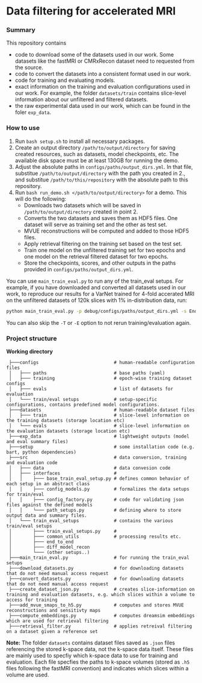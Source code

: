 # Data filtering for accelerated MRI
### Summary
This repository contains
- code to download some of the datasets used in our work. Some datasets like the fastMRI or CMRxRecon dataset need to requested from the source.
- code to convert the datasets into a consistent format used in our work.
- code for training and evaluating models.
- exact information on the training and evaluation configurations used in our work. For example, the folder `datasets/train` contains slice-level information about our unfiltered and filtered datasets.
- the raw experimental data used in our work, which can be found in the foler `exp_data`.

### How to use
1. Run `bash setup.sh` to install all necessary packages.
2. Create an output directory `/path/to/output/directory` for saving created resources, such as datasets, model checkpoints, etc. The available disk space must be at least 130GB for running the demo.
3. Adjust the absolute paths in `configs/paths/output_dirs.yml`. In that file, substitue `/path/to/output/directory` with the path you created in 2., and substitue `/path/to/this/repository` with the absolute path to this repository.
4. Run `bash run_demo.sh </path/to/output/directory>` for a demo. This will do the following:
    - Downloads two datasets which will be saved in `/path/to/output/directory` created in point 2. 
    - Converts the two datasets and saves them as HDF5 files. One dataset will serve as training set and the other as test set.
    - MVUE reconstructions will be computed and added to those HDF5 files.
    - Apply retrieval filtering on the training set based on the test set.
    - Train one model on the unfiltered training set for two epochs and one model on the retrieval filtered dataset for two epochs.
    - Store the checkpoints, scores, and other outputs in the paths provided in `configs/paths/output_dirs.yml`.


You can use `main_train_eval.py` to run any of the train_eval setups. For example, if you have downloaded and converted all datasets used in our work, to reproduce our results for a VarNet trained for 4-fold accerated MRI on the unfiltered datasets of 120k slices with 1\% in-distribution data, run:

```sh
python main_train_eval.py -p debug/configs/paths/output_dirs.yml -s End2EndSetup/varnet-large_c8.yml -t data_pool_random_volume_subset_120k_epochs=20.yml -e eval_2d_curated_v2.yml -T -E -v
```
You can also skip the `-T` or `-E` option to not rerun training/evaluation again.

### Project structure
**Working directory**
```
 ├───configs                            # human-readable configuration files
 │   ├─── paths                         # base paths (yaml)
 │   ├─── training                      # epoch-wise training dataset configs
 │   ├─── evals                         # list of datasets for evaluation
 │   └─── train/eval setups             # setup-specific configurations, contains predefined model configurations.
 ├───datasets                           # human-readable dataset files 
 │   ├─── train                         # slice-level information on the training datasets (storage location etc)
 │   └─── evals                         # slice-level information on the evaluation datasets (storage location etc)
 ├───exp_data                           # lightweight outputs (model and eval summary files)
 ├───setup                              # some installation code (e.g. bart, python dependencies)
 ├───src                                # data conversion, training and evaluation code
 │   ├─── data                          # data convesion code
 │   ├─── interfaces                    # 
 │   │    ├─── base_train_eval_setup.py # defines common behavior of each setup in an abstract class
 │   │    ├─── config_models.py         # formalizes the data setups for train/eval
 │   │    ├─── config_factory.py        # code for validating json files against the defined models
 │   │    └─── path_setups.py           # defining where to store output data and summary files. 
 │   └─── train_eval_setups             # contains the various train/eval setups
 │        ├─── train_eval_setups.py     # 
 │        ├─── common_utils             # processing results etc.
 │        ├─── end_to_end               
 │        ├─── diff_model_recon
 │        └─── (other setups..)
 ├───main_train_eval.py                 # for running the train_eval setups
 ├───download_datasets.py               # for downloading datasets that do not need manual access request
 ├───convert_datasets.py                # for downloading datasets that do not need manual access request
 ├───create_dataset_json.py             # creates slice-information on training and evaluation datasets, e.g. which slices within a volume to access for training
 ├───add_mvue_smaps_to_h5.py            # computes and stores MVUE reconstructions and sensitivty maps
 ├───compute_embeddings.py              # computes dreamsim embeddings which are used for retrieval filtering
 ├───retrieval_filter.py                # applies retreival filtering on a dataset given a reference set
```
**Note:** The folder `datasets` contains dataset files saved as `.json` files referencing the stored k-space data, not the k-space data itself. These files are mainly used to specfiy which k-space data to use for training and evaluation. Each file specfies the paths to k-space volumes (stored as `.h5` files following the fastMRI convention) and indicates which slices within a volume are used.

